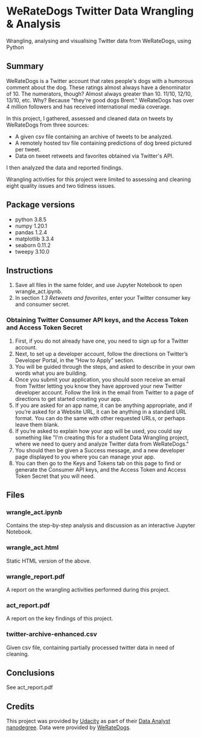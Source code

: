 # WeRateDogs Twitter Data Wrangling & Analysis

Wrangling, analysing and visualising Twitter data from WeRateDogs, using Python

## Summary

WeRateDogs is a Twitter account that rates people's dogs with a humorous comment about the dog. These ratings almost always have a denominator of 10. The numerators, though? Almost always greater than 10. 11/10, 12/10, 13/10, etc. Why? Because "they're good dogs Brent." WeRateDogs has over 4 million followers and has received international media coverage.

In this project, I gathered, assessed and cleaned data on tweets by WeRateDogs from three sources:

* A given csv file containing an archive of tweets to be analyzed.
* A remotely hosted tsv file containing predictions of dog breed pictured per tweet.
* Data on tweet retweets and favorites obtained via Twitter's API.

I then analyzed the data and reported findings.

Wrangling activities for this project were limited to assessing and cleaning eight quality issues and two tidiness issues.

## Package versions

* python 3.8.5
* numpy 1.20.1
* pandas 1.2.4
* matplotlib 3.3.4
* seaborn 0.11.2
* tweepy 3.10.0

## Instructions

1. Save all files in the same folder, and use Jupyter Notebook to open wrangle_act.ipynb.
2. In section *1.3 Retweets and favorites*, enter your Twitter consumer key and consumer secret.

### Obtaining Twitter Consumer API keys, and the Access Token and Access Token Secret

1. First, if you do not already have one, you need to sign up for a Twitter account.
2. Next, to set up a developer account, follow the directions on Twitter’s Developer Portal, in the “How to Apply” section.
3. You will be guided through the steps, and asked to describe in your own words what you are building.
4. Once you submit your application, you should soon receive an email from Twitter letting you know they have approved your new Twitter developer account. Follow the link in the email from Twitter to a page of directions to get started creating your app.
5. If you are asked for an app name, it can be anything appropriate, and if you’re asked for a Website URL, it can be anything in a standard URL format. You can do the same with other requested URLs, or perhaps leave them blank.
6. If you’re asked to explain how your app will be used, you could say something like "I'm creating this for a student Data Wrangling project, where we need to query and analyze Twitter data from WeRateDogs."
7. You should then be given a Success message, and a new developer page displayed to you where you can manage your app.
8. You can then go to the Keys and Tokens tab on this page to find or generate the Consumer API keys, and the Access Token and Access Token Secret that you will need.

## Files

### wrangle_act.ipynb

Contains the step-by-step analysis and discussion as an interactive Jupyter Notebook.

### wrangle_act.html

Static HTML version of the above.

### wrangle_report.pdf

A report on the wrangling activities performed during this project.

### act_report.pdf

A report on the key findings of this project.

### twitter-archive-enhanced.csv

Given csv file, containing partially processed twitter data in need of cleaning.

## Conclusions

See act_report.pdf

## Credits

This project was provided by [Udacity](https://www.udacity.com) as part of their [Data Analyst nanodegree](https://www.udacity.com/course/data-analyst-nanodegree--nd002). Data were provided by [WeRateDogs](https://twitter.com/dog_rates).



